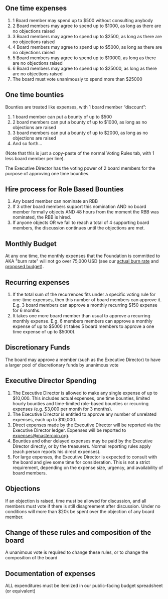 ## One time expenses ##
1. 1 Board member may spend up to $500 without consulting anybody
2. 2 Board members may agree to spend up to $1000, as long as there are no objections raised
3. 3 Board members may agree to spend up to $2500, as long as there are no objections raised
4. 4 Board members may agree to spend up to $5000, as long as there are no objections raised
5. 5 Board members may agree to spend up to $10000, as long as there are no objections raised
6. 6 Board members may agree to spend up to $25000, as long as there are no objections raised
7. The board must vote unanimously to spend more than $25000

## One time bounties ##
Bounties are treated like expenses, with 1 board member “discount”:

1. 1 board member can put a bounty of up to $500
2. 2 board members can put a bounty of up to $1000, as long as no objections are raised
3. 3 board members can put a bounty of up to $2000, as long as no objections are raised
4. And so forth…

(Note that this is just a copy-paste of the normal Voting Rules tab, with 1 less board member per line).

The Executive Director has the voting power of 2 board members for the purpose of approving one time bounties.

## Hire process for Role Based Bounties ##
1. Any board member can nominate an RBB
2. If 3 other board members support this nomination AND no board member formally objects AND 48 hours from the moment the RBB was nominated, the RBB is hired.
3. If anyone objects OR we fail to reach a total of 4 supporting board members, the discussion continues until the objections are met.

## Monthly Budget ##
At any one time, the monthly expenses that the Foundation is committed to AKA "burn rate" will not go over 75,000 USD (see our [actual burn rate](https://docs.google.com/spreadsheet/ccc?key=0AtCyUJvk_IyNdGpVcnpBN2tOczFmbVRnck5TWjZuRFE&usp=sharing#gid=8) and [proposed budget](https://docs.google.com/spreadsheet/ccc?key=0AtCyUJvk_IyNdGpVcnpBN2tOczFmbVRnck5TWjZuRFE&usp=sharing#gid=3)).

## Recurring expenses ##
1. If the total sum of the recurrences fits under a specific voting rule for one-time expenses, then this number of board members can approve it. E.g. 3 board members can approve a monthly recurring $150 expense for 6 months.
2. It takes one more board member than usual to approve a recurring monthly expense. E.g. 6 members members can approve a monthly expense of up to $5000 (it takes 5 board members to approve a one time expense of up to $5000).

## Discretionary Funds ##
The board may approve a member (such as the Executive Director) to have a larger pool of discretionary funds by unanimous vote

## Executive Director Spending ##
1. The Executive Director is allowed to make any single expense of up to $10,000. This includes actual expenses, one time bounties, limited hourly bounties and time-limited role-based bounties or recurring expenses (e.g. $3,000 per month for 3 months).
2. The Executive Director is entitled to approve any number of unrelated expenses, each up to $10,000.
3. Direct expenses made by the Executive Director will be reported via the Executive Director ledger. Expenses will be reported to expenses@mastercoin.org.
4. Bounties and other delayed expenses may be paid by the Executive Director directly, or by the treasurers. Normal reporting rules apply (each person reports his direct expenses).
5. For large expenses, the Executive Director is expected to consult with the board and give some time for consideration. This is not a strict requirement, depending on the expense size, urgency, and availability of board members.

## Objections ##
If an objection is raised, time must be allowed for discussion, and all members must vote if there is still disagreement after discussion. Under no conditions will more than $20k be spent over the objection of any board member.

## Change of these rules and composition of the board ##
A unanimous vote is required to change these rules, or to change the composition of the board

## Documentation of expenses ##
ALL expenditures must be itemized in our public-facing budget spreadsheet (or equivalent)